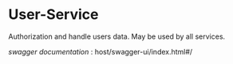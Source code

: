 # User-Service
Authorization and handle users data. May be used by all services.

*swagger documentation* : host/swagger-ui/index.html#/
